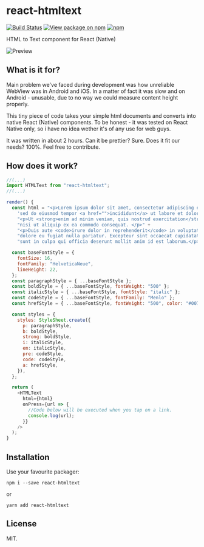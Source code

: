 # react-htmltext
[![Build Status](https://travis-ci.org/GaborWnuk/react-htmltext.svg?branch=master)](https://travis-ci.org/GaborWnuk/react-htmltext) [![View package on npm](https://img.shields.io/npm/v/react-htmltext.svg?maxAge=2592000&style=flat-square)](https://www.npmjs.com/package/react-htmltext) [![npm](https://img.shields.io/npm/dm/react-htmltext.svg?maxAge=2592000&style=flat-square)](https://www.npmjs.com/package/react-htmltext)

HTML to Text component for React (Native)

![Preview](https://raw.githubusercontent.com/GaborWnuk/react-htmltext/master/images/preview.png)

## What is it for?
Main problem we've faced during development was how unreliable WebView was in Android and iOS. In a matter of fact it was slow and on Android - unusable, due to no way we could measure content height properly.

This tiny piece of code takes your simple html documents and converts into native React (Native) components. To be honest - it was tested on React Native only, so i have no idea wether it's of any use for web guys.

It was written in about 2 hours. Can it be prettier? Sure. Does it fit our needs? 100%. Feel free to contribute.

## How does it work?

```javascript
//(...)
import HTMLText from "react-htmltext";
//(...)

render() {
  const html = "<p>Lorem ipsum dolor sit amet, consectetur adipiscing elit, " +
    'sed do eiusmod tempor <a href="">incididunt</a> ut labore et dolore magna aliqua.</p>' +
    "<p>Ut <strong>enim ad minim veniam, quis nostrud exercitation</strong> ullamco laboris " +
    "nisi ut aliquip ex ea commodo consequat. </p>" +
    "<p>Duis aute <code>irure dolor in reprehenderit</code> in voluptate velit esse cillum" +
    "dolore eu fugiat nulla pariatur. Excepteur sint occaecat cupidatat non proident, " +
    "sunt in culpa qui officia deserunt mollit anim id est laborum.</p>";

  const baseFontStyle = {
    fontSize: 16,
    fontFamily: "HelveticaNeue",
    lineHeight: 22,
  };
  const paragraphStyle = { ...baseFontStyle };
  const boldStyle = { ...baseFontStyle, fontWeight: "500" };
  const italicStyle = { ...baseFontStyle, fontStyle: "italic" };
  const codeStyle = { ...baseFontStyle, fontFamily: "Menlo" };
  const hrefStyle = { ...baseFontStyle, fontWeight: "500", color: "#007AFF" };

  const styles = {
    styles: StyleSheet.create({
      p: paragraphStyle,
      b: boldStyle,
      strong: boldStyle,
      i: italicStyle,
      em: italicStyle,
      pre: codeStyle,
      code: codeStyle,
      a: hrefStyle,
    }),
  };

  return (
    <HTMLText
      html={html}
      onPress={url => {
        //Code below will be executed when you tap on a link.
        console.log(url);
      }}
    />
  );
}
```

## Installation

Use your favourite packager:

```
npm i --save react-htmltext
```

or

```
yarn add react-htmltext
```

## License
MIT.
